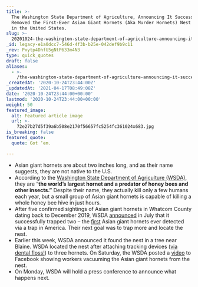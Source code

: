 ```yaml
---
title: >-
  The Washington State Department of Agriculture, Announcing It Successfully
  Removed the First-Ever Asian Giant Hornets (Aka Murder Hornets) Nest Located
  in the United States.
slug: >-
  20201024-the-washington-state-department-of-agriculture-announcing-it-successfully-removed-the-first-ever-asian-giant-hornet-aka-murder-hornets-nest-located-in-the-united-states
_id: legacy-e1a0dcc7-546d-4f3b-b25e-042def9b9c11
_rev: Pxytp4DhfU5gNtP633m4N3
type: quick_quotes
draft: false
aliases:
  - >-
    /the-washington-state-department-of-agriculture-announcing-it-successfully-removed-the-first-ever-asian-giant-hornet-aka-murder-hornets-nest-located-in-the-united-states/
_createdAt: '2020-10-24T23:44:00Z'
_updatedAt: '2021-04-17T08:49:08Z'
date: '2020-10-24T23:44:00+00:00'
lastmod: '2020-10-24T23:44:00+00:00'
weight: 50
featured_image:
  alt: Featured article image
  url: >-
    72e27b27d5f39a6b508e2170f56657fc5254fc361024x683.jpg
is_breaking: false
featured_quote:
  quote: Got ‘em.

---
```

* Asian giant hornets are about two inches long, and as their name suggests, they are not native to the U.S.
* According to the [Washington State Department of Agriculture (WSDA),](https://agr.wa.gov/about-wsda/news-and-media-relations/news-releases?article=31875) they are “**the world’s largest hornet and a predator of honey bees and other insects.”** Despite their name, they actually kill only a few humans each year, but a small group of Asian giant hornets is capable of killing a whole honey bee hive in just hours.
* After five confirmed sightings of Asian giant hornets in Whatcom County dating back to December 2019, WSDA [announced](https://agr.wa.gov/about-wsda/news-and-media-relations/news-releases?article=31545) in July that it successfully trapped two – the [first](https://agr.wa.gov/about-wsda/news-and-media-relations/news-releases?article=31413) Asian giant hornets ever detected via a trap in America. Their next goal was to trap more and locate the nest.
* Earlier this week, WSDA announced it found the nest in a tree near Blaine. WSDA located the nest after attaching tracking devices ([via dental floss!](https://www.oregonlive.com/environment/2020/10/7-photos-show-how-researchers-vacuumed-out-murder-hornet-nest-in-washington-state-what-they-found.html)) to three hornets. On Saturday, the WSDA posted a [video](https://www.facebook.com/watch/?v=3411169195635580) to Facebook showing workers vacuuming the Asian giant hornets from the nest.
* On Monday, WSDA will hold a press conference to announce what happens next.